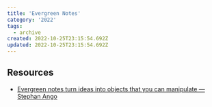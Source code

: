 ```yaml
---
title: 'Evergreen Notes'
category: '2022'
tags:
  - archive
created: 2022-10-25T23:15:54.692Z
updated: 2022-10-25T23:15:54.692Z
---
```


## Resources

- [Evergreen notes turn ideas into objects that you can manipulate — Stephan Ango](https://stephanango.com/evergreen-notes)